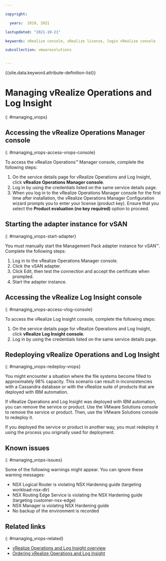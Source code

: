 ```yaml
---

copyright:

  years:  2019, 2021

lastupdated: "2021-10-21"

keywords: vRealize console, vRealize license, login vRealize console

subcollection: vmwaresolutions


---
```


{{site.data.keyword.attribute-definition-list}}

# Managing vRealize Operations and Log Insight
{: #managing_vrops}

## Accessing the vRealize Operations Manager console
{: #managing_vrops-access-vrops-console}

To access the vRealize Operations™ Manager console, complete the following steps:

1. On the service details page for vRealize Operations and Log Insight, click **vRealize Operations Manager console**.
2. Log in by using the credentials listed on the same service details page.
3. When you log in to the vRealize Operations Manager console for the first time after installation, the vRealize Operations Manager Configuration wizard prompts you to enter your license (product key). Ensure that you select the **Product evaluation (no key required)** option to proceed.

## Starting the adapter instance for vSAN
{: #managing_vrops-start-adapter}

You must manually start the Management Pack adapter instance for vSAN™. Complete the following steps:

1. Log in to the vRealize Operations Manager console.
2. Click the vSAN adapter.
3. Click Edit, then test the connection and accept the certificate when prompted.
4. Start the adapter instance.

## Accessing the vRealize Log Insight console
{: #managing_vrops-access-vlog-console}

To access the vRealize Log Insight console, complete the following steps:

1. On the service details page for vRealize Operations and Log Insight, click **vRealize Log Insight console**.
2. Log in by using the credentials listed on the same service details page.

## Redeploying vRealize Operations and Log Insight
{: #managing_vrops-redeploy-vrops}

You might encounter a situation where the file systems become filled to approximately 98% capacity. This scenario can result in inconsistencies with a Cassandra database or with the vRealize suite of products that are deployed with IBM automation.

If vRealize Operations and Log Insight was deployed with IBM automation, you can remove the service or product. Use the VMware Solutions console to remove the service or product. Then, use the VMware Solutions console to redeploy it.

If you deployed the service or product in another way, you must redeploy it using the process you originally used for deployment.

## Known issues
{: #managing_vrops-issues}

Some of the following warnings might appear. You can ignore these warning messages:
* NSX Logical Router is violating NSX Hardening guide (targeting workload-nsx-dlr)
* NSX Routing Edge Service is violating the NSX Hardening guide (targeting customer-nsx-edge)
* NSX Manager is violating NSX Hardening guide
* No backup of the environment is recorded

## Related links
{: #managing_vrops-related}

* [vRealize Operations and Log Insight overview](/docs/vmwaresolutions?topic=vmwaresolutions-vrops_overview)
* [Ordering vRealize Operations and Log Insight](/docs/vmwaresolutions?topic=vmwaresolutions-vrops_ordering)
